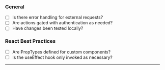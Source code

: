 ### General

- [ ] Is there error handling for external requests?
- [ ] Are actions gated with authentication as needed?
- [ ] Have changes been tested locally?

### React Best Practices

- [ ] Are PropTypes defined for custom components?
- [ ] Is the useEffect hook only invoked as necessary?

---
